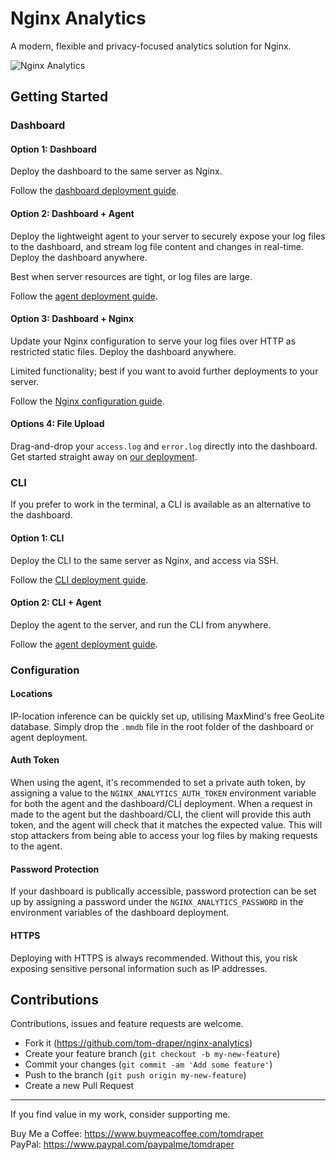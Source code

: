# Nginx Analytics

A modern, flexible and privacy-focused analytics solution for Nginx.

![Nginx Analytics](https://github.com/user-attachments/assets/b0fc1334-22e0-4d2c-9219-29d69a86a679)

## Getting Started

### Dashboard

#### Option 1: Dashboard

Deploy the dashboard to the same server as Nginx.

Follow the <a href="./dashboard/README.md">dashboard deployment guide</a>.

#### Option 2: Dashboard + Agent

Deploy the lightweight agent to your server to securely expose your log files to the dashboard, and stream log file content and changes in real-time. Deploy the dashboard anywhere. 

Best when server resources are tight, or log files are large.

Follow the <a href="./agent/README.md">agent deployment guide</a>.

#### Option 3: Dashboard + Nginx

Update your Nginx configuration to serve your log files over HTTP as restricted static files. Deploy the dashboard anywhere.

Limited functionality; best if you want to avoid further deployments to your server.

Follow the <a href="./dashboard/nginx/README.md">Nginx configuration guide</a>.

#### Options 4: File Upload

Drag-and-drop your `access.log` and `error.log` directly into the dashboard. Get started straight away on <a href="">our deployment</a>.

### CLI

If you prefer to work in the terminal, a CLI is available as an alternative to the dashboard. 

#### Option 1: CLI

Deploy the CLI to the same server as Nginx, and access via SSH.

Follow the <a href="./cli/README.md">CLI deployment guide</a>.

#### Option 2: CLI + Agent 

Deploy the agent to the server, and run the CLI from anywhere.

Follow the <a href="./agent/README.md">agent deployment guide</a>.

### Configuration

#### Locations

IP-location inference can be quickly set up, utilising MaxMind's free GeoLite database. Simply drop the `.mmdb` file in the root folder of the dashboard or agent deployment.

#### Auth Token

When using the agent, it's recommended to set a private auth token, by assigning a value to the `NGINX_ANALYTICS_AUTH_TOKEN` environment variable for both the agent and the dashboard/CLI deployment. When a request in made to the agent but the dashboard/CLI, the client will provide this auth token, and the agent will check that it matches the expected value. This will stop attackers from being able to access your log files by making requests to the agent.

#### Password Protection

If your dashboard is publically accessible, password protection can be set up by assigning a password under the `NGINX_ANALYTICS_PASSWORD` in the environment variables of the dashboard deployment.

#### HTTPS

Deploying with HTTPS is always recommended. Without this, you risk exposing sensitive personal information such as IP addresses.

## Contributions

Contributions, issues and feature requests are welcome.

- Fork it (https://github.com/tom-draper/nginx-analytics)
- Create your feature branch (`git checkout -b my-new-feature`)
- Commit your changes (`git commit -am 'Add some feature'`)
- Push to the branch (`git push origin my-new-feature`)
- Create a new Pull Request

---

If you find value in my work, consider supporting me.

Buy Me a Coffee: https://www.buymeacoffee.com/tomdraper<br>
PayPal: https://www.paypal.com/paypalme/tomdraper
